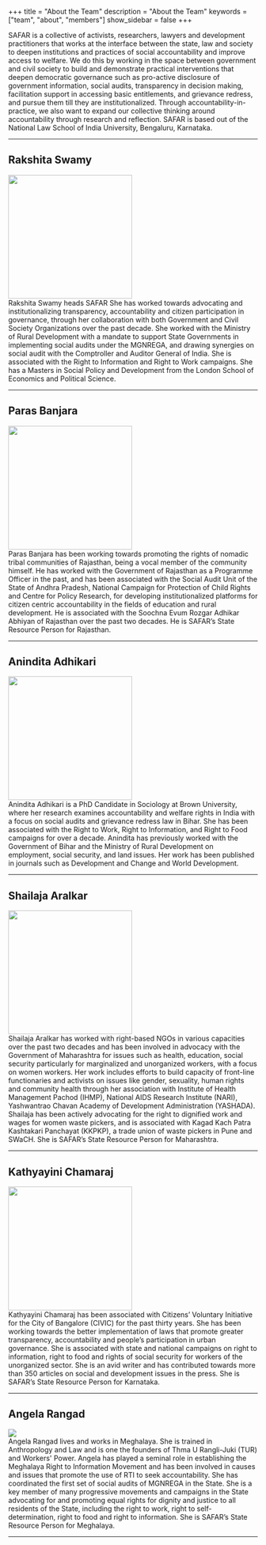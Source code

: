 +++
title = "About the Team"
description = "About the Team"
keywords = ["team", "about", "members"]
show_sidebar = false
+++

SAFAR is a collective of activists, researchers, lawyers and development practitioners that works at the interface between the state, law and society to deepen institutions and practices of social accountability and improve access to welfare. We do this by working in the space between government and civil society to build and demonstrate practical interventions that deepen democratic governance such as pro-active disclosure of government information, social audits, transparency in decision making, facilitation support in accessing basic entitlements, and grievance redress, and pursue them till they are institutionalized. Through accountability-in-practice, we also want to expand our collective thinking around accountability through research and reflection. SAFAR is based out of the National Law School of India University, Bengaluru, Karnataka.

---

## Rakshita Swamy

<div class="row">
    <div class="col-md-3"><img style="width:250px;height:250px;" src="../../img/team/rakshita.jpg"></div>
    <div class="col-md-9">
    Rakshita Swamy heads SAFAR She has worked towards advocating and institutionalizing transparency, accountability and citizen participation in governance, through her collaboration with both Government and Civil Society Organizations over the past decade. She worked with the Ministry of Rural Development with a mandate to support State Governments in implementing social audits under the MGNREGA, and drawing synergies on social audit with the Comptroller and Auditor General of India. She is associated with the Right to Information and Right to Work campaigns. She has a Masters in Social Policy and Development from the London School of Economics and Political Science.
    </div>
</div>

---

## Paras Banjara

<div class="row">
    <div class="col-md-3"><img style="width:250px;height:250px;" src="../../img/team/paras.jpg"></div>
    <div class="col-md-9">
    Paras Banjara has been working towards promoting the rights of nomadic tribal communities of Rajasthan, being a vocal member of the community himself. He has worked with the Government of Rajasthan as a Programme Officer in the past, and has been associated with the Social Audit Unit of the State of Andhra Pradesh, National Campaign for Protection of Child Rights and Centre for Policy Research, for developing institutionalized platforms for citizen centric accountability in the fields of education and rural development. He is associated with the Soochna Evum Rozgar Adhikar Abhiyan of Rajasthan over the past two decades. He is SAFAR’s State Resource Person for Rajasthan.
    </div>
</div>

---

## Anindita Adhikari

<div class="row">
    <div class="col-md-3"><img style="width:250px;height:250px;" src="../../img/team/anindita.jpg"></div>
    <div class="col-md-9">
    Anindita Adhikari is a PhD Candidate in Sociology at Brown University, where her research examines accountability and welfare rights in India with a focus on social audits and grievance redress law in Bihar. She has been associated with the Right to Work, Right to Information, and Right to Food campaigns for over a decade. Anindita has previously worked with the Government of Bihar and the Ministry of Rural Development on employment, social security, and land issues. Her work has been published in journals such as Development and Change and World Development.
    </div>
</div>

---

## Shailaja Aralkar

<div class="row">
    <div class="col-md-3"><img style="width:250px;height:250px;" src="../../img/team/shailaja.jpg"></div>
    <div class="col-md-9">
        Shailaja Aralkar has worked with right-based NGOs in various capacities over the past two decades and has been involved in advocacy with the Government of Maharashtra for issues such as health, education, social security particularly for marginalized and unorganized workers, with a focus on women workers. Her work includes efforts to build capacity of front-line functionaries and activists on issues like gender, sexuality, human rights and community health through her association with Institute of Health Management Pachod (IHMP), National AIDS Research Institute (NARI), Yashwantrao Chavan Academy of Development Administration (YASHADA). Shailaja has been actively advocating for the right to dignified work and wages for women waste pickers, and is associated with Kagad Kach Patra Kashtakari Panchayat (KKPKP), a trade union of waste pickers in Pune and SWaCH. She is SAFAR’s State Resource Person for Maharashtra.
    </div>
</div>

---

## Kathyayini Chamaraj

<div class="row">
    <div class="col-md-3"><img style="width:250px;height:250px;" src="../../img/team/kathyayini.jpg"></div>
    <div class="col-md-9">
    Kathyayini Chamaraj has been associated with Citizens’ Voluntary Initiative for the City of Bangalore (CIVIC) for the past thirty years. She has been working towards the better implementation of laws that promote greater transparency, accountability and people’s participation in urban governance. She is associated with state and national campaigns on right to information, right to food and rights of social security for workers of the unorganized sector. She is an avid writer and has contributed towards more than 350 articles on social and development issues in the press. She is SAFAR’s State Resource Person for Karnataka.
    </div>
</div>

---

## Angela Rangad

<div class="row">
    <div class="col-md-3"><img src="https://via.placeholder.com/250x250"></div>
    <div class="col-md-9">Angela Rangad lives and works in Meghalaya. She is trained in Anthropology and Law and is one the founders of Thma U Rangli-Juki (TUR) and Workers' Power. Angela has played a seminal role in establishing the Meghalaya Right to Information Movement and has been involved in causes and issues that promote the use of RTI to seek accountability. She has coordinated the first set of social audits of MGNREGA in the State. She is a key member of many progressive movements and campaigns in the State advocating for and promoting equal rights for dignity and justice to all residents of the State, including the right to work, right to self-determination, right to food and right to information. She is SAFAR’s State Resource Person for Meghalaya.
    </div>
</div>

---
